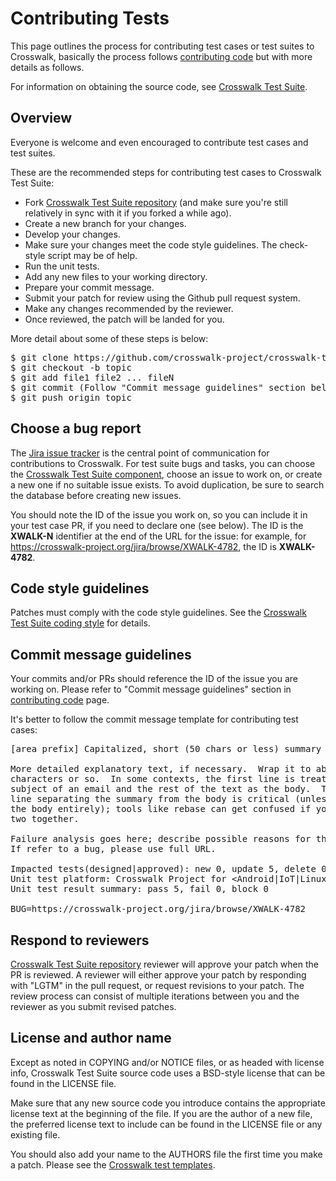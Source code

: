 # Contributing Tests
This page outlines the process for contributing test cases or test suites to Crosswalk, basically the process follows [contributing code](/contribute/contributing-code.html) but with more details as follows.

For information on obtaining the source code, see [Crosswalk Test Suite](/documentation/test_suite.html).


## Overview

Everyone is welcome and even encouraged to contribute test cases and test suites. 

These are the recommended steps for contributing test cases to Crosswalk Test Suite:

* Fork [Crosswalk Test Suite repository](https://github.com/crosswalk-project/crosswalk-test-suite) (and make sure you're still relatively in sync with it if you forked a while ago).
* Create a new branch for your changes.
* Develop your changes.
* Make sure your changes meet the code style guidelines. The check-style script may be of help.
* Run the unit tests.
* Add any new files to your working directory.
* Prepare your commit message.
* Submit your patch for review using the Github pull request system.
* Make any changes recommended by the reviewer.
* Once reviewed, the patch will be landed for you.

More detail about some of these steps is below:

<pre>
$ git clone https://github.com/crosswalk-project/crosswalk-test-suite.git
$ git checkout -b topic
$ git add file1 file2 ... fileN 
$ git commit (Follow "Commit message guidelines" section below to add commit messages)
$ git push origin topic
</pre>


## Choose a bug report

The [Jira issue tracker](https://crosswalk-project.org/jira/) is the central point of communication for contributions to Crosswalk. For test suite bugs and tasks, you can choose the [Crosswalk Test Suite component](https://crosswalk-project.org/jira/browse/XWALK/component/10303), choose an issue to work on, or create a new one if no suitable issue exists. To avoid duplication, be sure to search the database before creating new issues.

You should note the ID of the issue you work on, so you can include it in your test case PR, if you need to declare one (see below). The ID is the **XWALK-N** identifier at the end of the URL for the issue: for example, for https://crosswalk-project.org/jira/browse/XWALK-4782, the ID is **XWALK-4782**.


## Code style guidelines

Patches must comply with the code style guidelines. See the [Crosswalk Test Suite coding style](https://github.com/crosswalk-project/crosswalk-test-suite/blob/master/doc/Coding_Style_Guide_CheatSheet.md) for details.


## Commit message guidelines

Your commits and/or PRs should reference the ID of the issue you are working on. Please refer to "Commit message guidelines" section in [contributing code](/contribute/contributing-code.html) page. 

It's better to follow the commit message template for contributing test cases:

<pre>
[area prefix] Capitalized, short (50 chars or less) summary

More detailed explanatory text, if necessary.  Wrap it to about 72
characters or so.  In some contexts, the first line is treated as the
subject of an email and the rest of the text as the body.  The blank
line separating the summary from the body is critical (unless you omit
the body entirely); tools like rebase can get confused if you run the
two together.

Failure analysis goes here; describe possible reasons for the failed.
If refer to a bug, please use full URL.

Impacted tests(designed|approved): new 0, update 5, delete 0
Unit test platform: Crosswalk Project for &lt;Android|IoT|Linux|Windows&gt; &lt;version&gt;
Unit test result summary: pass 5, fail 0, block 0

BUG=https://crosswalk-project.org/jira/browse/XWALK-4782
</pre>


## Respond to reviewers

[Crosswalk Test Suite repository](https://github.com/crosswalk-project/crosswalk-test-suite) reviewer will approve your patch when the PR is reviewed. A reviewer will either approve your patch by responding with "LGTM" in the pull request, or request revisions to your patch. The review process can consist of multiple iterations between you and the reviewer as you submit revised patches.


## License and author name

Except as noted in COPYING and/or NOTICE files, or as headed with license info, Crosswalk Test Suite source code uses a BSD-style license that can be found in the LICENSE file.

Make sure that any new source code you introduce contains the appropriate license text at the beginning of the file. If you are the author of a new file, the preferred license text to include can be found in the LICENSE file or any existing file.

You should also add your name to the AUTHORS file the first time you make a patch. Please see the [Crosswalk test templates](https://github.com/crosswalk-project/crosswalk-test-suite/blob/master/tools/template/).
 
